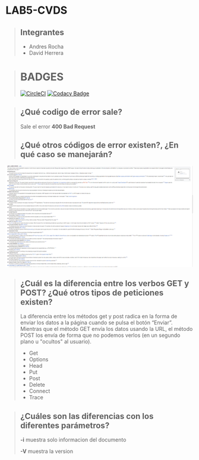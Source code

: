 # LAB5-CVDS

> ## Integrantes
> 
> - Andres Rocha
> - David Herrera 

> # BADGES
> [![CircleCI](https://circleci.com/gh/DavidAndresHerrera/LAB5-CVDS.svg?style=svg)](https://circleci.com/gh/DavidAndresHerrera/LAB5-CVDS)
> [![Codacy Badge](https://api.codacy.com/project/badge/Grade/d31fa02b149147e48dfe02bf838edd87)](https://www.codacy.com/manual/andresro30/LAB5-CVDS?utm_source=github.com&amp;utm_medium=referral&amp;utm_content=DavidAndresHerrera/LAB5-CVDS&amp;utm_campaign=Badge_Grade)


> ## ¿Qué codigo de error sale?
>
> Sale el error **400 Bad Request**
>
> ## ¿Qué otros códigos de error existen?, ¿En qué caso se manejarán?

![](errores.PNG)

> ## ¿Cuál es la diferencia entre los verbos GET y POST? ¿Qué otros tipos de peticiones existen?
>
> La diferencia entre los métodos get y post radica en la forma de enviar los datos a la página cuando se pulsa el botón “Enviar”. Mientras que el método GET envía los datos usando la URL, el método POST los envía de forma que no podemos verlos (en un segundo plano u "ocultos" al usuario).
> - Get
> - Options
> - Head
> - Put
> - Post
> - Delete
> - Connect
> - Trace

> ## ¿Cuáles son las diferencias con los diferentes parámetros?
> 
> **-i** muestra solo informacion del documento
>
> **-V** muestra la version

 
